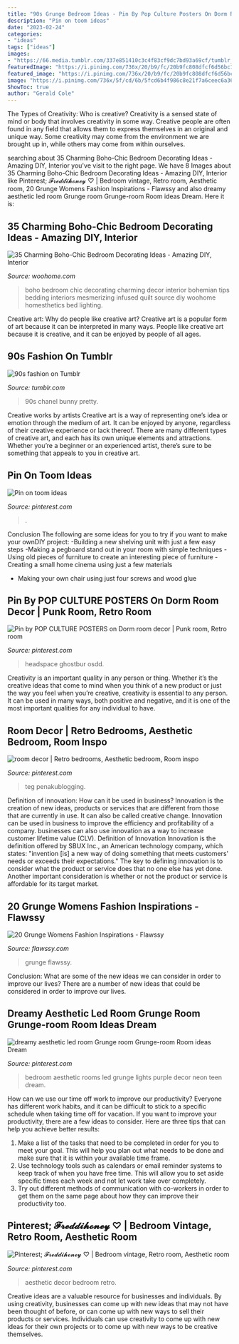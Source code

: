 ```yaml
---
title: "90s Grunge Bedroom Ideas - Pin By Pop Culture Posters On Dorm Room Decor"
description: "Pin on toom ideas"
date: "2023-02-24"
categories:
- "ideas"
tags: ["ideas"]
images:
- "https://66.media.tumblr.com/337e851410c3c4f83cf9dc7bd93a69cf/tumblr_pddb83PLOY1wgojs1o1_500.jpg"
featuredImage: "https://i.pinimg.com/736x/20/b9/fc/20b9fc808dfcf6d56bc1e0496b3016a2.jpg"
featured_image: "https://i.pinimg.com/736x/20/b9/fc/20b9fc808dfcf6d56bc1e0496b3016a2.jpg"
image: "https://i.pinimg.com/736x/5f/cd/6b/5fcd6b4f986c8e21f7a6ceec6a368ff5.jpg"
ShowToc: true
author: "Gerald Cole"
---
```



The Types of Creativity: Who is creative?
Creativity is a sensed state of mind or body that involves creativity in some way. Creative people are often found in any field that allows them to express themselves in an original and unique way. Some creativity may come from the environment we are brought up in, while others may come from within ourselves.

	

		
searching about 35 Charming Boho-Chic Bedroom Decorating Ideas - Amazing DIY, Interior you've visit to the right page. We have 8 Images about 35 Charming Boho-Chic Bedroom Decorating Ideas - Amazing DIY, Interior like Pinterest; 𝓕𝓻𝓮𝓭𝓭𝓲𝓱𝓸𝓷𝓮𝔂 ♡ | Bedroom vintage, Retro room, Aesthetic room, 20 Grunge Womens Fashion Inspirations - Flawssy and also dreamy aesthetic led room Grunge room Grunge-room Room ideas Dream. Here it is:
		
    
## 35 Charming Boho-Chic Bedroom Decorating Ideas - Amazing DIY, Interior

<img loading=lazy src="http://www.woohome.com/wp-content/uploads/2014/05/charming-boho-bedroom-ideas-21.jpg" onerror="this.onerror=null;this.src='https://tse3.mm.bing.net/th?id=OIP.fe-umxjX6sayJF8CunsPdwHaNO&amp;pid=15.1';" alt="35 Charming Boho-Chic Bedroom Decorating Ideas - Amazing DIY, Interior">

_Source: woohome.com_

>boho bedroom chic decorating charming decor interior bohemian tips bedding interiors mesmerizing infused quilt source diy woohome homesthetics bed lighting. 

	

Creative art: Why do people like creative art?
Creative art is a popular form of art because it can be interpreted in many ways. People like creative art because it is creative, and it can be enjoyed by people of all ages.

    
## 90s Fashion On Tumblr

<img loading=lazy src="https://66.media.tumblr.com/337e851410c3c4f83cf9dc7bd93a69cf/tumblr_pddb83PLOY1wgojs1o1_500.jpg" onerror="this.onerror=null;this.src='https://tse2.mm.bing.net/th?id=OIP.llxrdJ0R8_RlrYKjuVULUwHaJK&amp;pid=15.1';" alt="90s fashion on Tumblr">

_Source: tumblr.com_

>90s chanel bunny pretty. 

	

Creative works by artists
Creative art is a way of representing one’s idea or emotion through the medium of art. It can be enjoyed by anyone, regardless of their creative experience or lack thereof. There are many different types of creative art, and each has its own unique elements and attractions. Whether you’re a beginner or an experienced artist, there’s sure to be something that appeals to you in creative art.

    
## Pin On Toom Ideas

<img loading=lazy src="https://i.pinimg.com/736x/c8/9d/6c/c89d6ca98c95a96a8951185935c8bec0.jpg" onerror="this.onerror=null;this.src='https://tse1.mm.bing.net/th?id=OIP.w-dYP5KZBSgKx3jADYckrAHaJ3&amp;pid=15.1';" alt="Pin on toom ideas">

_Source: pinterest.com_

>. 

	

Conclusion
The following are some ideas for you to try if you want to make your ownDIY project: 
-Building a new shelving unit with just a few easy steps 
-Making a pegboard stand out in your room with simple techniques 
-Using old pieces of furniture to create an interesting piece of furniture 
-Creating a small home cinema using just a few materials 
- Making your own chair using just four screws and wood glue

    
## Pin By POP CULTURE POSTERS On Dorm Room Decor | Punk Room, Retro Room

<img loading=lazy src="https://i.pinimg.com/736x/e4/39/63/e43963b00d313463d66389ee2dfdfbd9.jpg" onerror="this.onerror=null;this.src='https://tse1.mm.bing.net/th?id=OIP.wbWjfsPjhDLvQw6rrlhU3AHaLI&amp;pid=15.1';" alt="Pin by POP CULTURE POSTERS on Dorm room decor | Punk room, Retro room">

_Source: pinterest.com_

>headspace ghostbur osdd. 

	

Creativity is an important quality in any person or thing. Whether it’s the creative ideas that come to mind when you think of a new product or just the way you feel when you’re creative, creativity is essential to any person. It can be used in many ways, both positive and negative, and it is one of the most important qualities for any individual to have.

    
## Room Decor | Retro Bedrooms, Aesthetic Bedroom, Room Inspo

<img loading=lazy src="https://i.pinimg.com/736x/20/b9/fc/20b9fc808dfcf6d56bc1e0496b3016a2.jpg" onerror="this.onerror=null;this.src='https://tse2.mm.bing.net/th?id=OIP.XgdKxf7zlINcJTdtrMQsSwHaHW&amp;pid=15.1';" alt="room decor | Retro bedrooms, Aesthetic bedroom, Room inspo">

_Source: pinterest.com_

>teg penakublogging. 

	

Definition of innovation: How can it be used in business?
Innovation is the creation of new ideas, products or services that are different from those that are currently in use. It can also be called creative change. Innovation can be used in business to improve the efficiency and profitability of a company. businesses can also use innovation as a way to increase customer lifetime value (CLV). Definition of Innovation
Innovation is the definition offered by SBUX Inc., an American technology company, which states: "invention [is] a new way of doing something that meets customers' needs or exceeds their expectations." The key to defining innovation is to consider what the product or service does that no one else has yet done. Another important consideration is whether or not the product or service is affordable for its target market.

    
## 20 Grunge Womens Fashion Inspirations - Flawssy

<img loading=lazy src="https://www.flawssy.com/wp-content/uploads/2016/04/grunge.jpg" onerror="this.onerror=null;this.src='https://tse1.mm.bing.net/th?id=OIP.iy1GYmjrGn7ZnxCXOJLxUgHaKv&amp;pid=15.1';" alt="20 Grunge Womens Fashion Inspirations - Flawssy">

_Source: flawssy.com_

>grunge flawssy. 

	

Conclusion: What are some of the new ideas we can consider in order to improve our lives?
There are a number of new ideas that could be considered in order to improve our lives.

    
## Dreamy Aesthetic Led Room Grunge Room Grunge-room Room Ideas Dream

<img loading=lazy src="https://i.pinimg.com/736x/4e/94/f9/4e94f90bb9a2d64d37e3d5a93a2da695.jpg" onerror="this.onerror=null;this.src='https://tse3.mm.bing.net/th?id=OIP.HI_AtYgmcP3Tivr8FcfYaAHaJ3&amp;pid=15.1';" alt="dreamy aesthetic led room Grunge room Grunge-room Room ideas Dream">

_Source: pinterest.com_

>bedroom aesthetic rooms led grunge lights purple decor neon teen dream. 

	

How can we use our time off work to improve our productivity?
Everyone has different work habits, and it can be difficult to stick to a specific schedule when taking time off for vacation. If you want to improve your productivity, there are a few ideas to consider. Here are three tips that can help you achieve better results: 
1. Make a list of the tasks that need to be completed in order for you to meet your goal. This will help you plan out what needs to be done and make sure that it is within your available time frame. 
2. Use technology tools such as calendars or email reminder systems to keep track of when you have free time. This will allow you to set aside specific times each week and not let work take over completely. 
3. Try out different methods of communication with co-workers in order to get them on the same page about how they can improve their productivity too.

    
## Pinterest; 𝓕𝓻𝓮𝓭𝓭𝓲𝓱𝓸𝓷𝓮𝔂 ♡ | Bedroom Vintage, Retro Room, Aesthetic Room

<img loading=lazy src="https://i.pinimg.com/736x/5f/cd/6b/5fcd6b4f986c8e21f7a6ceec6a368ff5.jpg" onerror="this.onerror=null;this.src='https://tse3.mm.bing.net/th?id=OIP.tzdSp1JhvMOUqTBTlDiw0AHaHa&amp;pid=15.1';" alt="Pinterest; 𝓕𝓻𝓮𝓭𝓭𝓲𝓱𝓸𝓷𝓮𝔂 ♡ | Bedroom vintage, Retro room, Aesthetic room">

_Source: pinterest.com_

>aesthetic decor bedroom retro. 

	

Creative ideas are a valuable resource for businesses and individuals. By using creativity, businesses can come up with new ideas that may not have been thought of before, or can come up with new ways to sell their products or services. Individuals can use creativity to come up with new ideas for their own projects or to come up with new ways to be creative themselves.

